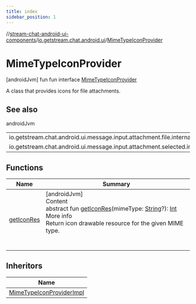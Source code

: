 ```yaml
---
title: index
sidebar_position: 1
---
```

//[stream-chat-android-ui-components](../../../index.md)/[io.getstream.chat.android.ui](../index.md)/[MimeTypeIconProvider](index.md)



# MimeTypeIconProvider  
 [androidJvm] fun fun interface [MimeTypeIconProvider](index.md)

A class that provides icons for file attachments.

   


## See also  
  
androidJvm  
  
| | |
|---|---|
| <a name="io.getstream.chat.android.ui/MimeTypeIconProvider///PointingToDeclaration/"></a>io.getstream.chat.android.ui.message.input.attachment.file.internal.FileAttachmentAdapter.FileAttachmentViewHolder| <a name="io.getstream.chat.android.ui/MimeTypeIconProvider///PointingToDeclaration/"></a>|
| <a name="io.getstream.chat.android.ui/MimeTypeIconProvider///PointingToDeclaration/"></a>io.getstream.chat.android.ui.message.input.attachment.selected.internal.SelectedFileAttachmentAdapter.SelectedFileAttachmentViewHolder| <a name="io.getstream.chat.android.ui/MimeTypeIconProvider///PointingToDeclaration/"></a>|
  


## Functions  
  
|  Name |  Summary | 
|---|---|
| <a name="io.getstream.chat.android.ui/MimeTypeIconProvider/getIconRes/#kotlin.String?/PointingToDeclaration/"></a>[getIconRes](getIconRes.md)| <a name="io.getstream.chat.android.ui/MimeTypeIconProvider/getIconRes/#kotlin.String?/PointingToDeclaration/"></a>[androidJvm]  <br/>Content  <br/>abstract fun [getIconRes](getIconRes.md)(mimeType: [String](https://kotlinlang.org/api/latest/jvm/stdlib/kotlin/-string/index.html)?): [Int](https://kotlinlang.org/api/latest/jvm/stdlib/kotlin/-int/index.html)  <br/>More info  <br/>Return icon drawable resource for the given MIME type.  <br/><br/><br/>|


## Inheritors  
  
|  Name | 
|---|
| <a name="io.getstream.chat.android.ui/MimeTypeIconProviderImpl///PointingToDeclaration/"></a>[MimeTypeIconProviderImpl](../MimeTypeIconProviderImpl/index.md)|

